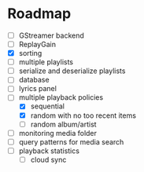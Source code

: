 # Roadmap

- [ ] GStreamer backend
- [ ] ReplayGain
- [x] sorting
- [ ] multiple playlists
- [ ] serialize and deserialize playlists
- [ ] database
- [ ] lyrics panel
- [ ] multiple playback policies
  - [x] sequential
  - [x] random with no too recent items
  - [ ] random album/artist
- [ ] monitoring media folder
- [ ] query patterns for media search
- [ ] playback statistics
  - [ ] cloud sync
